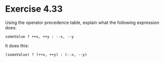 Exercise 4.33
=============

Using the operator precedence table, explain what the following expression does:

    someValue ? ++x, ++y : --x, --y

It does this:

    (someValue) ? (++x, ++y) : (--x, --y)

